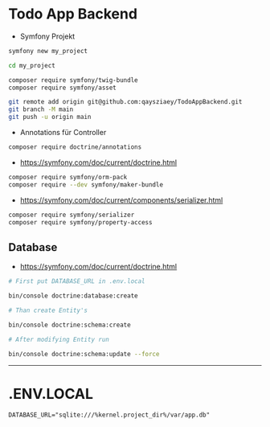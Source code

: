 # Todo App Backend

- Symfony Projekt 

```bash
symfony new my_project

cd my_project

composer require symfony/twig-bundle
composer require symfony/asset

git remote add origin git@github.com:qaysziaey/TodoAppBackend.git
git branch -M main
git push -u origin main
```

- Annotations für Controller

```bash
composer require doctrine/annotations
```

- https://symfony.com/doc/current/doctrine.html

```bash
composer require symfony/orm-pack
composer require --dev symfony/maker-bundle
``` 
- https://symfony.com/doc/current/components/serializer.html

```bash
composer require symfony/serializer
composer require symfony/property-access
```

## Database

- https://symfony.com/doc/current/doctrine.html

```bash
# First put DATABASE_URL in .env.local

bin/console doctrine:database:create

# Than create Entity's

bin/console doctrine:schema:create

# After modifying Entity run

bin/console doctrine:schema:update --force
```

---

# .ENV.LOCAL

```.env
DATABASE_URL="sqlite:///%kernel.project_dir%/var/app.db"
```
